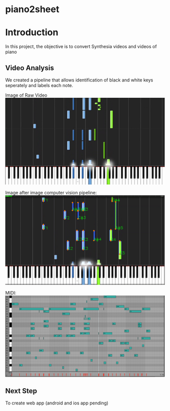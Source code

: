 # piano2sheet

# Introduction
In this project, the objective is to convert Synthesia videos and videos of piano 

## Video Analysis 
We created a pipeline that allows identification of black and white keys seperately and labels each note.

Image of Raw Video
![Alt text](/src/readme_images/piano_roll.png?raw=true "Raw Video")

Image after image computer vision pipeline: 
![Alt text](/src/readme_images/piano_roll_ident.png?raw=true "Raw Video")

MIDI: 
![Alt text](/src/readme_images/MIDI.png?raw=true "Raw Video")

## Next Step
To create web app (android and ios app pending)

